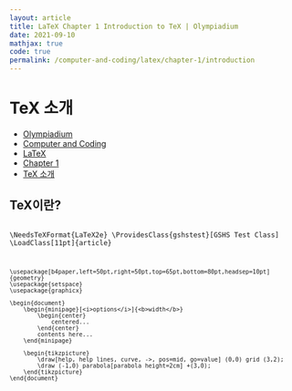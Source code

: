 ```yaml
---
layout: article
title: LaTeX Chapter 1 Introduction to TeX | Olympiadium
date: 2021-09-10
mathjax: true
code: true
permalink: /computer-and-coding/latex/chapter-1/introduction
---
```

# TeX 소개
<ul class="breadcrumb">
	<li><a href="{{ site.url }}">Olympiadium</a></li> 
	<li><a href="{{ site.url }}computer-and-coding/">Computer and Coding</a></li> 
	<li><a href="{{ site.url }}computer-and-coding/latex/">LaTeX</a></li>
	<li><a href="{{ site.url }}computer-and-coding/latex/chapter-1/">Chapter 1</a></li>
	<li><a href="{{ site.url }}computer-and-coding/latex/chapter-1/introduction/">TeX 소개</a></li>
</ul>

## TeX이란?
<blueboard><pre><code class="language-latex">
	\NeedsTeXFormat{LaTeX2e}
	\ProvidesClass{gshstest}[GSHS Test Class]
	\LoadClass[11pt]{article}
	
	\usepackage[b4paper,left=50pt,right=50pt,top=65pt,bottom=80pt,headsep=10pt]	{geometry}
	\usepackage{setspace}
	\usepackage{graphicx}
	
	\begin{document}
		\begin{minipage}[<i>options</i>]{<b>width</b>}
			\begin{center}
				centered...
			\end{center}
			contents here...
		\end{minipage}
		
		\begin{tikzpicture}
			\draw[help, help lines, curve, ->, pos=mid, go=value] (0,0) grid (3,2);
			\draw (-1,0) parabola[parabola height=2cm] +(3,0);
		\end{tikzpicture}
	\end{document}
</code></pre>
</blueboard>

<pre data-src="/code/TeX/chapter-1/test.tex" data-range="10,16"></pre>